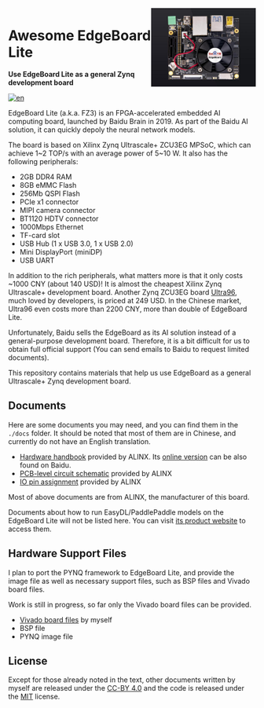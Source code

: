 <img src="./board_files/fz3a/A.0/fz3a_board.jpeg" alt="logo" height="160" align="right" />

# Awesome EdgeBoard Lite

**Use EdgeBoard Lite as a general Zynq development board**

[![en](https://img.shields.io/badge/lang-zh--cn-red.svg)](./README.zh-cn.md)

EdgeBoard Lite (a.k.a. FZ3) is an FPGA-accelerated embedded AI computing board, launched by Baidu Brain in 2019. As part of the Baidu AI solution, it can quickly depoly the neural network models.

The board is based on Xilinx Zynq Ultrascale+ ZCU3EG MPSoC, which can achieve 1\~2 TOP/s with an average power of 5\~10 W. It also has the following peripherals:

- 2GB DDR4 RAM
- 8GB eMMC Flash
- 256Mb QSPI Flash
- PCIe x1 connector
- MIPI camera connector
- BT1120 HDTV connector
- 1000Mbps Ethernet
- TF-card slot
- USB Hub (1 x USB 3.0, 1 x USB 2.0)
- Mini DisplayPort (miniDP)
- USB UART

In addition to the rich peripherals, what matters more is that it only costs \~1000 CNY (about 140 USD)! It is almost the cheapest Xilinx Zynq Ultrascale+ development board. Another Zynq ZCU3EG board [Ultra96](https://www.96boards.org/product/ultra96), much loved by developers, is priced at 249 USD. In the Chinese market, Ultra96 even costs more than 2200 CNY, more than double of EdgeBoard Lite.

Unfortunately, Baidu sells the EdgeBoard as its AI solution instead of a general-purpose development board. Therefore, it is a bit difficult for us to obtain full official support (You can send emails to Baidu to request limited documents).

This repository contains materials that help us use EdgeBoard as a general Ultrascale+ Zynq development board.

## Documents

Here are some documents you may need, and you can find them in the `./docs` folder. It should be noted that most of them are in Chinese, and currently do not have an English translation.

- [Hardware handbook](./docs/FZ3A-Hardware-Handbook.pdf) provided by ALINX. Its [online version](https://ai.baidu.com/ai-doc/HWCE/8kq9b2121) can be also found on Baidu.
- [PCB-level circuit schematic](./docs/FZ3A-Schematic.pdf) provided by ALINX
- [IO pin assignment](./docs/FZ3A-io-definition.xls) provided by ALINX

Most of above documents are from ALINX, the manufacturer of this board.

Documents about how to run EasyDL/PaddlePaddle models on the EdgeBoard Lite will not be listed here. You can visit [its product website](https://ai.baidu.com/ai-doc/HWCE/Yk3b86gvp) to access them.

## Hardware Support Files

I plan to port the PYNQ framework to EdgeBoard Lite, and provide the image file as well as necessary support files, such as BSP files and Vivado board files.

Work is still in progress, so far only the Vivado board files can be provided.

- [Vivado board files](./board_files) by myself
- BSP file
- PYNQ image file

## License

Except for those already noted in the text, other documents written by myself are released under the [CC-BY 4.0](https://creativecommons.org/licenses/by/4.0/) and the code is released under the [MIT](./LICENSE) license.
